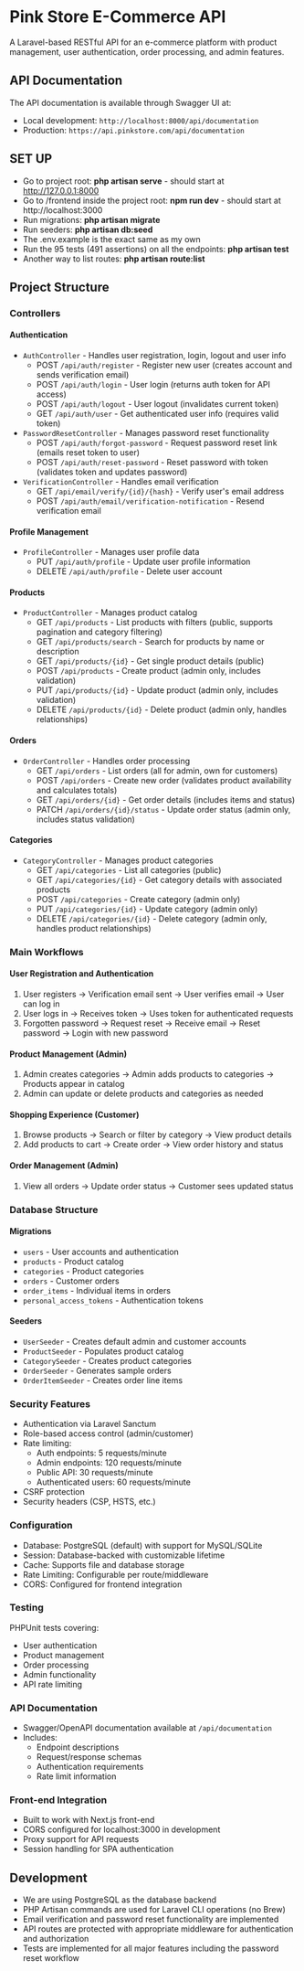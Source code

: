 # Pink Store E-Commerce API

A Laravel-based RESTful API for an e-commerce platform with product management, user authentication, order processing, and admin features.

## API Documentation

The API documentation is available through Swagger UI at:
- Local development: `http://localhost:8000/api/documentation`
- Production: `https://api.pinkstore.com/api/documentation`

## SET UP
- Go to project root: **php artisan serve** - should start at http://127.0.0.1:8000
- Go to /frontend inside the project root: **npm run dev** - should start at http://localhost:3000
- Run migrations: **php artisan migrate**
- Run seeders: **php artisan db:seed**
- The .env.example is the exact same as my own
- Run the 95 tests (491 assertions) on all the endpoints: **php artisan test**
- Another way to list routes: **php artisan route:list**

## Project Structure

### Controllers

#### Authentication
- `AuthController` - Handles user registration, login, logout and user info
  - POST `/api/auth/register` - Register new user (creates account and sends verification email)
  - POST `/api/auth/login` - User login (returns auth token for API access)
  - POST `/api/auth/logout` - User logout (invalidates current token)
  - GET `/api/auth/user` - Get authenticated user info (requires valid token)
- `PasswordResetController` - Manages password reset functionality
  - POST `/api/auth/forgot-password` - Request password reset link (emails reset token to user)
  - POST `/api/auth/reset-password` - Reset password with token (validates token and updates password)
- `VerificationController` - Handles email verification
  - GET `/api/email/verify/{id}/{hash}` - Verify user's email address
  - POST `/api/auth/email/verification-notification` - Resend verification email

#### Profile Management
- `ProfileController` - Manages user profile data
  - PUT `/api/auth/profile` - Update user profile information
  - DELETE `/api/auth/profile` - Delete user account

#### Products
- `ProductController` - Manages product catalog
  - GET `/api/products` - List products with filters (public, supports pagination and category filtering)
  - GET `/api/products/search` - Search for products by name or description
  - GET `/api/products/{id}` - Get single product details (public)
  - POST `/api/products` - Create product (admin only, includes validation)
  - PUT `/api/products/{id}` - Update product (admin only, includes validation)
  - DELETE `/api/products/{id}` - Delete product (admin only, handles relationships)

#### Orders
- `OrderController` - Handles order processing
  - GET `/api/orders` - List orders (all for admin, own for customers)
  - POST `/api/orders` - Create new order (validates product availability and calculates totals)
  - GET `/api/orders/{id}` - Get order details (includes items and status)
  - PATCH `/api/orders/{id}/status` - Update order status (admin only, includes status validation)

#### Categories
- `CategoryController` - Manages product categories
  - GET `/api/categories` - List all categories (public)
  - GET `/api/categories/{id}` - Get category details with associated products
  - POST `/api/categories` - Create category (admin only)
  - PUT `/api/categories/{id}` - Update category (admin only)
  - DELETE `/api/categories/{id}` - Delete category (admin only, handles product relationships)

### Main Workflows

#### User Registration and Authentication
1. User registers → Verification email sent → User verifies email → User can log in
2. User logs in → Receives token → Uses token for authenticated requests
3. Forgotten password → Request reset → Receive email → Reset password → Login with new password

#### Product Management (Admin)
1. Admin creates categories → Admin adds products to categories → Products appear in catalog
2. Admin can update or delete products and categories as needed

#### Shopping Experience (Customer)
1. Browse products → Search or filter by category → View product details
2. Add products to cart → Create order → View order history and status

#### Order Management (Admin)
1. View all orders → Update order status → Customer sees updated status

### Database Structure

#### Migrations
- `users` - User accounts and authentication
- `products` - Product catalog
- `categories` - Product categories
- `orders` - Customer orders
- `order_items` - Individual items in orders
- `personal_access_tokens` - Authentication tokens

#### Seeders
- `UserSeeder` - Creates default admin and customer accounts
- `ProductSeeder` - Populates product catalog
- `CategorySeeder` - Creates product categories
- `OrderSeeder` - Generates sample orders
- `OrderItemSeeder` - Creates order line items

### Security Features

- Authentication via Laravel Sanctum
- Role-based access control (admin/customer)
- Rate limiting:
  - Auth endpoints: 5 requests/minute
  - Admin endpoints: 120 requests/minute
  - Public API: 30 requests/minute
  - Authenticated users: 60 requests/minute
- CSRF protection
- Security headers (CSP, HSTS, etc.)

### Configuration

- Database: PostgreSQL (default) with support for MySQL/SQLite
- Session: Database-backed with customizable lifetime
- Cache: Supports file and database storage
- Rate Limiting: Configurable per route/middleware
- CORS: Configured for frontend integration

### Testing

PHPUnit tests covering:
- User authentication
- Product management
- Order processing
- Admin functionality
- API rate limiting

### API Documentation

- Swagger/OpenAPI documentation available at `/api/documentation`
- Includes:
  - Endpoint descriptions
  - Request/response schemas
  - Authentication requirements
  - Rate limit information

### Front-end Integration

- Built to work with Next.js front-end
- CORS configured for localhost:3000 in development
- Proxy support for API requests
- Session handling for SPA authentication

## Development

- We are using PostgreSQL as the database backend
- PHP Artisan commands are used for Laravel CLI operations (no Brew)
- Email verification and password reset functionality are implemented
- API routes are protected with appropriate middleware for authentication and authorization
- Tests are implemented for all major features including the password reset workflow
